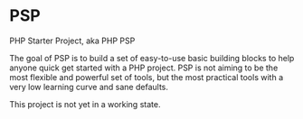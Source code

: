 # PSP
PHP Starter Project, aka PHP PSP

The goal of PSP is to build a set of easy-to-use basic building blocks to help anyone quick get started with a PHP project.
PSP is not aiming to be the most flexible and powerful set of tools, but the most practical tools with a very low learning curve and sane defaults.

This project is not yet in a working state.